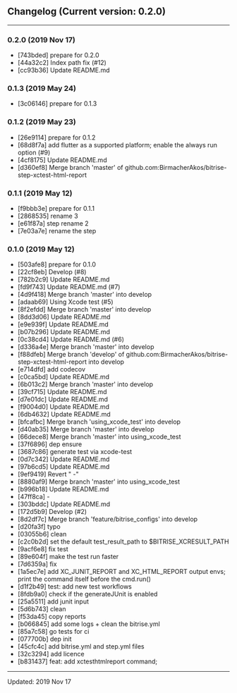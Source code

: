 ## Changelog (Current version: 0.2.0)

-----------------

### 0.2.0 (2019 Nov 17)
* [743bded] prepare for 0.2.0
* [44a32c2] Index path fix (#12)
* [cc93b36] Update README.md

### 0.1.3 (2019 May 24)
* [3c06146] prepare for 0.1.3

### 0.1.2 (2019 May 23)
* [26e9114] prepare for 0.1.2
* [68d8f7a] add flutter as a supported platform; enable the always run option (#9)
* [4cf8175] Update README.md
* [d360ef8] Merge branch 'master' of github.com:BirmacherAkos/bitrise-step-xctest-html-report

### 0.1.1 (2019 May 12)
* [f9bbb3e] prepare for 0.1.1
* [2868535] rename 3
* [e61f87a] step rename 2
* [7e03a7e] rename the step

### 0.1.0 (2019 May 12)
* [503afe8] prepare for 0.1.0
* [22cf8eb] Develop (#8)
* [782b2c9] Update README.md
* [fd9f743] Update README.md (#7)
* [4d9f418] Merge branch 'master' into develop
* [adaab69] Using Xcode test (#5)
* [8f2efdd] Merge branch 'master' into develop
* [8dd3d06] Update README.md
* [e9e939f] Update README.md
* [b07b296] Update README.md
* [0c38cd4] Update README.md (#6)
* [d336a4e] Merge branch 'master' into develop
* [f88dfeb] Merge branch 'develop' of github.com:BirmacherAkos/bitrise-step-xctest-html-report into develop
* [e714dfd] add codecov
* [c0ca5bd] Update README.md
* [6b013c2] Merge branch 'master' into develop
* [39cf715] Update README.md
* [d7e01dc] Update README.md
* [f9004d0] Update README.md
* [6db4632] Update README.md
* [bfcafbc] Merge branch 'using_xcode_test' into develop
* [d40ab35] Merge branch 'master' into develop
* [66dece8] Merge branch 'master' into using_xcode_test
* [37f6896] dep ensure
* [3687c86] generate test via xcode-test
* [0d7c342] Update README.md
* [97b6cd5] Update README.md
* [9ef9419] Revert " -"
* [8880af9] Merge branch 'master' into using_xcode_test
* [b996b18] Update README.md
* [47ff8ca]  -
* [303bddc] Update README.md
* [172d5b9] Develop (#2)
* [8d2df7c] Merge branch 'feature/bitrise_configs' into develop
* [d20fa3f] typo
* [03055b6] clean
* [c2c0b2d] set the default test_result_path to $BITRISE_XCRESULT_PATH
* [9acf6e8] fix test
* [89e604f] make the test run faster
* [7d6359a] fix
* [1a5ec7e] add XC_JUNIT_REPORT and XC_HTML_REPORT output envs; print the command itself before the cmd.run()
* [d1f2b49] test: add new test workflows
* [8fdb9a0] check if the generateJUnit is enabled
* [25a5511] add junit input
* [5d6b743] clean
* [f53da45] copy reports
* [b066845] add some logs + clean the bitrise.yml
* [85a7c58] go tests for ci
* [077700b] dep init
* [45cfc4c] add bitrise.yml and step.yml files
* [32c3294] add licence
* [b831437] feat: add  xctesthtmlreport command;

-----------------

Updated: 2019 Nov 17